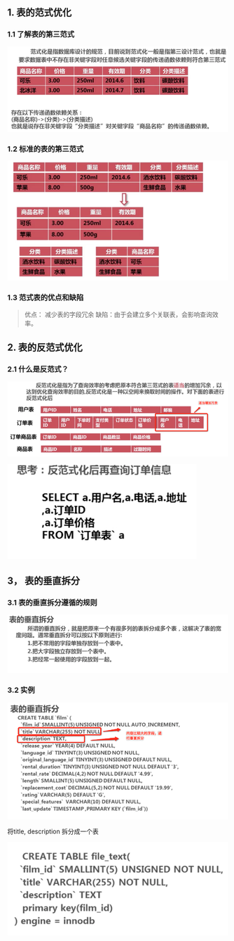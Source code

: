 ## 1. 表的范式优化

### 1.1 了解表的第三范式

![表的第三方式的定义](表的第三方式的定义.png)

### 1.2 标准的表的第三范式

![表的第三范式](表的第三范式.png)

### 1.3 范式表的优点和缺陷

> 优点： 减少表的字段冗余
> 缺陷：由于会建立多个关联表，会影响查询效率。

## 2. 表的反范式优化

### 2.1 什么是反范式？


![适当增加冗余](适当增加冗余.png)

![反范式查询](反范式查询.png)

## 3， 表的垂直拆分

### 3.1 表的垂直拆分遵循的规则

![拆分遵循的规则](拆分遵循的规则.png)


### 3.2 实例


![内容比较的大的字段拆分](内容比较的大的字段拆分.png)


将title, description 拆分成一个表

![拆分一个表](拆分一个表.png)
